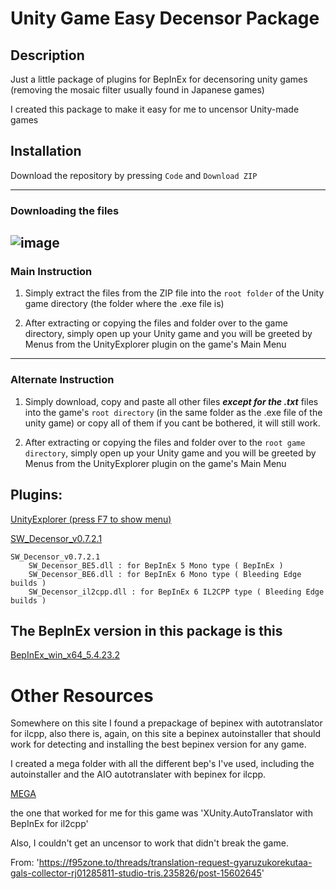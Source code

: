 # Unity Game Easy Decensor Package

## Description
Just a little package of plugins for BepInEx for decensoring unity games (removing the mosaic filter usually found in Japanese games)

I created this package to make it easy for me to uncensor Unity-made games


## Installation

Download the repository by pressing `Code` and `Download ZIP`

---
### Downloading the files
![image](https://github.com/user-attachments/assets/80b471d7-161c-409f-9e61-eee4dc265201)
---
### Main Instruction

1. Simply extract the files from the ZIP file into the `root folder` of the Unity game directory (the folder where the .exe file is)

2. After extracting or copying the files and folder over to the game directory, 
simply open up your Unity game and you will be greeted by Menus from the UnityExplorer plugin on the game's Main Menu

---
### Alternate Instruction

1. Simply download, copy and paste all other files ***except for the .txt*** files into the game's `root directory` (in the same folder as the .exe file of the unity game)
or copy all of them if you cant be bothered, it will still work.

2. After extracting or copying the files and folder over to the `root game directory`, 
simply open up your Unity game and you will be greeted by Menus from the UnityExplorer plugin on the game's Main Menu


## Plugins:
[UnityExplorer (press F7 to show menu)](https://thunderstore.io/package/sinai-dev/UnityExplorer/)


[SW_Decensor_v0.7.2.1](https://f95zone.to/threads/bepinex-plugin-sw_decensor-v0-7-2-1.223718/)

> 
    SW_Decensor_v0.7.2.1
        SW_Decensor_BE5.dll : for BepInEx 5 Mono type ( BepInEx )
        SW_Decensor_BE6.dll : for BepInEx 6 Mono type ( Bleeding Edge builds )
        SW_Decensor_il2cpp.dll : for BepInEx 6 IL2CPP type ( Bleeding Edge builds )





## The BepInEx version in this package is this

[BepInEx_win_x64_5.4.23.2](https://github.com/BepInEx/BepInEx/releases/tag/v5.4.23.2)

# Other Resources

>
Somewhere on this site I found a prepackage of bepinex with autotranslator for ilcpp, also there is, again, on this site a bepinex autoinstaller that should work for detecting and installing the best bepinex version for any game.

I created a mega folder with all the different bep's I've used, including the autoinstaller and the AIO autotranslater with bepinex for ilcpp.

[MEGA](https://mega.nz/folder/C1ZRhZZJ#LJV62nyAMr6NZwJZ5xG-Vw)

the one that worked for me for this game was 'XUnity.AutoTranslator with BepInEx for il2cpp'

Also, I couldn't get an uncensor to work that didn't break the game.

From: 'https://f95zone.to/threads/translation-request-gyaruzukorekutaa-gals-collector-rj01285811-studio-tris.235826/post-15602645'

